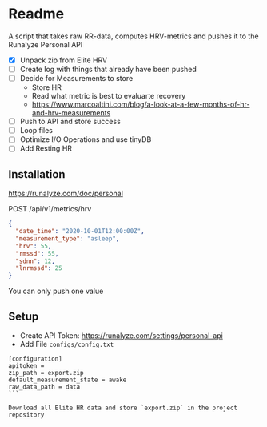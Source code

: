 # Readme

A script that takes raw RR-data, computes HRV-metrics and pushes it to the Runalyze Personal API

- [x] Unpack zip from Elite HRV
- [ ] Create log with things that already have been pushed
- [ ] Decide for Measurements to store
    - Store HR
    - Read what metric is best to evaluarte recovery
    - https://www.marcoaltini.com/blog/a-look-at-a-few-months-of-hr-and-hrv-measurements
- [ ] Push to API and store success
- [ ] Loop files
- [ ] Optimize I/O Operations and use tinyDB
- [ ] Add Resting HR

## Installation

https://runalyze.com/doc/personal

POST
​/api​/v1​/metrics​/hrv

```JSON
{
  "date_time": "2020-10-01T12:00:00Z",
  "measurement_type": "asleep",
  "hrv": 55,
  "rmssd": 55,
  "sdnn": 12,
  "lnrmssd": 25
}
```

You can only push one value

## Setup

- Create API Token: https://runalyze.com/settings/personal-api
- Add File `configs/config.txt`
````
[configuration]
apitoken = 
zip_path = export.zip
default_measurement_state = awake
raw_data_path = data
```

Download all Elite HR data and store `export.zip` in the project repository
